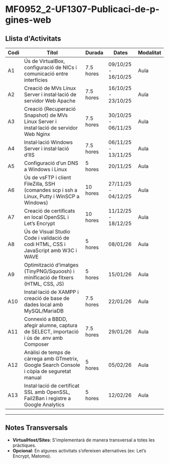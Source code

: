 # MF0952_2-UF1307-Publicaci-de-p-gines-web

## Llista d'Activitats
   **Codi** | **Títol**                                                                                     | **Durada** | **Dates**       | **Modalitat** |
 |----------|-----------------------------------------------------------------------------------------------|------------|-----------------|---------------|
 | A1       | Ús de VirtualBox, configuració de NICs i comunicació entre interfícies                         | 7.5 hores  | 09/10/25 - 16/10/25 | Aula          |
 | A2       | Creació de MVs Linux Server i instal·lació de servidor Web Apache                              | 7.5 hores  | 16/10/25 - 23/10/25 | Aula          |
 | A3       | Creació (Recuperació Snapshot) de MVs Linux Server i instal·lació de servidor Web Nginx         | 7.5 hores  | 30/10/25 - 06/11/25 | Aula          |
 | A4       | Instal·lació Windows Server i instal·lació d’IIS                                              | 7.5 hores  | 06/11/25 - 13/11/25 | Aula          |
 | A5       | Configuració d’un DNS a Windows i Linux                                                       | 5 hores    | 20/11/25         | Aula          |
 | A6       | Ús de vsFTP i client FileZilla, SSH (comandes scp i ssh a Linux, Putty i WinSCP a Windows)     | 10 hores   | 27/11/25 - 04/12/25 | Aula          |
 | A7       | Creació de certificats en local OpenSSL i Let’s Encrypt                                        | 10 hores   | 11/12/25 - 18/12/25 | Aula          |
 | A8       | Ús de Visual Studio Code i validació de codi HTML, CSS i JavaScript amb W3C i WAVE            | 5 hores    | 08/01/26         | Aula          |
 | A9       | Optimització d’imatges (TinyPNG/Squoosh) i minificació de fitxers (HTML, CSS, JS)             | 5 hores    | 15/01/26         | Aula          |
 | A10      | Instal·lació de XAMPP i creació de base de dades local amb MySQL/MariaDB                      | 7.5 hores  | 22/01/26         | Aula          |
 | A11      | Connexió a BBDD, afegir alumne, captura de SELECT, importació i ús de .env amb Composer         | 7.5 hores  | 29/01/26         | Aula          |
 | A12      | Anàlisi de temps de càrrega amb GTmetrix, Google Search Console i còpia de seguretat manual     | 5 hores    | 05/02/26         | Aula          |
 | A13      | Instal·lació de certificat SSL amb OpenSSL, Fail2Ban i registre a Google Analytics             | 5 hores    | 12/02/26         | Aula          |

---

## Notes Transversals
- **VirtualHost/Sites**: S'implementarà de manera transversal a totes les pràctiques.
- **Opcional**: En algunes activitats s’ofereixen alternatives (ex: Let’s Encrypt, Matomo).
